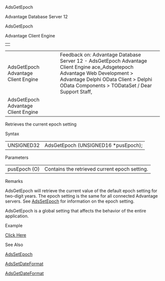 AdsGetEpoch




Advantage Database Server 12  

AdsGetEpoch

Advantage Client Engine

|  |
| --- |
|  |

|  |  |  |  |  |
| --- | --- | --- | --- | --- |
| AdsGetEpoch  Advantage Client Engine |  |  | Feedback on: Advantage Database Server 12 - AdsGetEpoch Advantage Client Engine ace\_Adsgetepoch Advantage Web Development > Advantage Delphi OData Client > Delphi OData Components > TODataSet / Dear Support Staff, |  |
| AdsGetEpoch  Advantage Client Engine |  |  |  |  |

Retrieves the current epoch setting

Syntax

|  |  |
| --- | --- |
| UNSIGNED32 | AdsGetEpoch (UNSIGNED16 \*pusEpoch); |

Parameters

|  |  |
| --- | --- |
| pusEpoch (O) | Contains the retrieved current epoch setting. |

Remarks

AdsGetEpoch will retrieve the current value of the default epoch setting for two-digit years. The epoch setting is the same for all connected Advantage servers. See [AdsSetEpoch](ace_adssetepoch.htm) for information on the epoch setting.

AdsGetEpoch is a global setting that affects the behavior of the entire application.

Example

[Click Here](ace_examples.htm#adsgetepochexample)

See Also

[AdsSetEpoch](ace_adssetepoch.htm)

[AdsSetDateFormat](ace_adssetdateformat.htm)

[AdsGetDateFormat](ace_adsgetdateformat.htm)